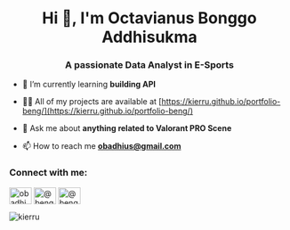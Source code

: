 <h1 align="center">Hi 👋, I'm Octavianus Bonggo Addhisukma</h1>
<h3 align="center">A passionate Data Analyst in E-Sports</h3>

- 🌱 I’m currently learning **building API**

- 👨‍💻 All of my projects are available at [https://kierru.github.io/portfolio-beng/](https://kierru.github.io/portfolio-beng/)

- 💬 Ask me about **anything related to Valorant PRO Scene**

- 📫 How to reach me **obadhius@gmail.com**

<h3 align="left">Connect with me:</h3>
<p align="left">
<a href="https://linkedin.com/in/obadhius" target="blank"><img align="center" src="https://raw.githubusercontent.com/rahuldkjain/github-profile-readme-generator/master/src/images/icons/Social/linked-in-alt.svg" alt="obadhius" height="30" width="40" /></a>
<a href="https://instagram.com/@beng_bengo" target="blank"><img align="center" src="https://raw.githubusercontent.com/rahuldkjain/github-profile-readme-generator/master/src/images/icons/Social/instagram.svg" alt="@beng_bengo" height="30" width="40" /></a>
  <a href="https://twitter.com/@beng2wo" target="blank"><img align="center" src="https://raw.githubusercontent.com/rahuldkjain/github-profile-readme-generator/master/src/images/icons/Social/twitter.svg" alt="@beng2wo" height="30" width="40" /></a>
</p>

<p><img align="left" src="https://github-readme-stats.vercel.app/api/top-langs?username=kierru&show_icons=true&locale=en&layout=compact" alt="kierru" /></p>
